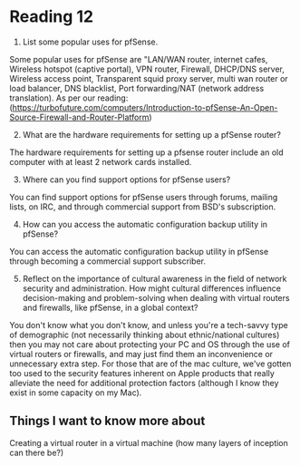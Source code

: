 # Reading 12

1. List some popular uses for pfSense.

Some popular uses for pfSense are "LAN/WAN router, internet cafes, Wireless hotspot (captive portal), VPN router, Firewall, DHCP/DNS server, Wireless access point, Transparent squid proxy server, multi wan router or load balancer, DNS blacklist, Port forwarding/NAT (network address translation).  As per our reading: (https://turbofuture.com/computers/Introduction-to-pfSense-An-Open-Source-Firewall-and-Router-Platform)

2. What are the hardware requirements for setting up a pfSense router?

The hardware requirements for setting up a pfsense router include an old computer with at least 2 network cards installed.

3. Where can you find support options for pfSense users?

You can find support options for pfSense users through forums, mailing lists, on IRC, and through commercial support from BSD's subscription.

4. How can you access the automatic configuration backup utility in pfSense?

You can access the automatic configuration backup utility in pfSense through becoming a commercial support subscriber.

5. Reflect on the importance of cultural awareness in the field of network security and administration. How might cultural differences influence decision-making and problem-solving when dealing with virtual routers and firewalls, like pfSense, in a global context?

You don't know what you don't know, and unless you're a tech-savvy type of demographic (not necessarily thinking about ethnic/national cultures) then you may not care about protecting your PC and OS through the use of virtual routers or firewalls, and may just find them an inconvenience or unnecessary extra step.  For those that are of the mac culture, we've gotten too used to the security features inherent on Apple products that really alleviate the need for additional protection factors (although I know they exist in some capacity on my Mac).

## Things I want to know more about

Creating a virtual router in a virtual machine (how many layers of inception can there be?)
